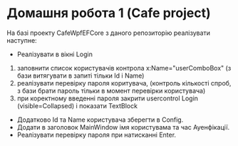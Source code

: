 ﻿# Домашня робота 1 (Cafe project)

На базі проекту CafeWpfEFCore з даного репозиторію реалізувати наступне:

- Реалізувати в вікні Login
 1. заповнити список користувачів контрола x:Name="userComboBox" (з бази витягувати в запиті тільки Id і Name)
 2. реалізувати перевірку пароля коритувача, (контроль кількості спроб, з бази брати пароль тільки в момент перевірки користувача)
 3. при коректному введенні пароля закрити usercontrol Login (visible=Collapsed) і показати TextBlock
- Додатково Id та Name користувача зберегти в Config.
- Додати в заголовок MainWindow  імя користувама та час Ауенфікації.
- Реалізувати перевірку пароля при натисканні Enter.
